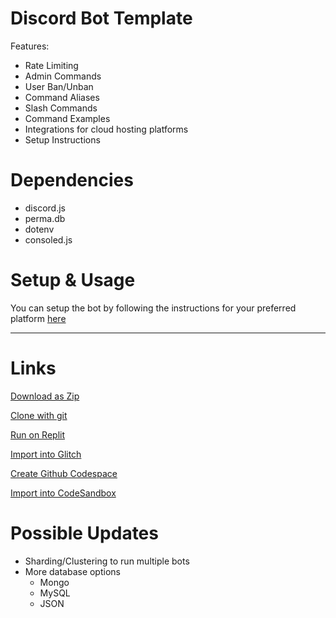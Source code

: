 
# Discord Bot Template 
Features:
- Rate Limiting
- Admin Commands
- User Ban/Unban
- Command Aliases
- Slash Commands
- Command Examples
- Integrations for cloud hosting platforms
- Setup Instructions

# Dependencies
- discord.js
- perma.db
- dotenv
- consoled.js

 
# Setup & Usage
You can setup the bot by following the instructions for your preferred platform [here](https://github.com/Rednexie/discord-template/blob/main/setup.md)



---
# Links
[Download as Zip](https://github.com/Rednexie/discord-template/archive/refs/heads/main.zip)


[Clone with git](https://gist.github.com/Rednexie/262d1b8a7d8c9cebef4e1a567509a0e0)


[Run on Replit](https://repl.it/github/Rednexie/discord-template)


[Import into Glitch](https://glitch.com/edit/#!/import/git?url=https://github.com/Rednexie/discord-template)


[Create Github Codespace](https://github.com/codespaces/new?quickstart=1&name=discordtemplate&repo=Rednexie/discord-template)


[Import into CodeSandbox](https://codesandbox.io/p/github/Rednexie/discord-template)


# Possible Updates
- Sharding/Clustering to run multiple bots
- More database options
   - Mongo
   - MySQL
   - JSON
